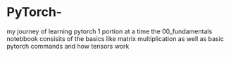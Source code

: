# PyTorch-
my journey of learning pytorch 1 portion at a time
the 00_fundamentals notebbook consisits of the basics like matrix multiplication as well as basic pytorch commands and how tensors work